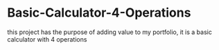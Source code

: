 # Basic-Calculator-4-Operations
 this project has the purpose of adding value to my portfolio, it is a basic calculator with 4 operations
